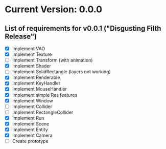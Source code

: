 # Current Version: 0.0.0

## List of requirements for v0.0.1 ("Disgusting Filth Release")

- [X] Implement VAO
- [X] Implement Texture
- [ ] Implement Transform (with animation)
- [X] Implement Shader
- [ ] Implement SolidRectangle (layers not working)
- [X] Implement Renderable
- [X] Implement KeyHandler
- [X] Implement MouseHandler
- [X] Implement simple Res features
- [X] Implement Window
- [ ] Implement Collider
- [ ] Implement RectangleCollider
- [X] Implement Run
- [X] Implement Scene
- [X] Implement Entity
- [X] Implement Camera
- [ ] Create prototype